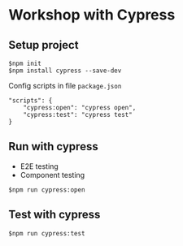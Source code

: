 # Workshop with Cypress

## Setup project
```
$npm init
$npm install cypress --save-dev
```

Config scripts in file `package.json`

```
"scripts": {
    "cypress:open": "cypress open",
    "cypress:test": "cypress test"
}
```

## Run with cypress
* E2E testing
* Component testing
```
$npm run cypress:open
```

## Test with cypress
```
$npm run cypress:test
```
